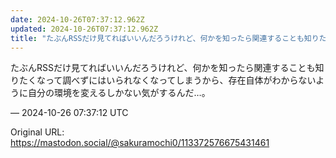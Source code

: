 ```yaml
---
date: 2024-10-26T07:37:12.962Z
updated: 2024-10-26T07:37:12.962Z
title: "たぶんRSSだけ見てればいいんだろうけれど、何かを知ったら関連することも知りたく[...]"
---
```


<p>たぶんRSSだけ見てればいいんだろうけれど、何かを知ったら関連することも知りたくなって調べずにはいられなくなってしまうから、存在自体がわからないように自分の環境を変えるしかない気がするんだ…。</p>

&mdash; 2024-10-26 07:37:12 UTC

Original URL: https://mastodon.social/@sakuramochi0/113372576675431461
